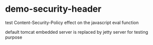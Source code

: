 # demo-security-header

test Content-Security-Policy effect on the javascript eval function

default tomcat embedded server is replaced by jetty server for testing purpose
